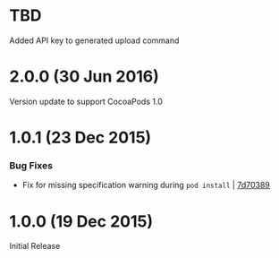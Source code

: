 TBD
=====

Added API key to generated upload command

2.0.0 (30 Jun 2016)
=====

Version update to support CocoaPods 1.0

1.0.1 (23 Dec 2015)
=====

### Bug Fixes

* Fix for missing specification warning during `pod install`
  | [7d70389](https://github.com/bugsnag/cocoapods-bugsnag/commit/7d70389af31b2b8807195aca3dae0e62140ff176)


1.0.0 (19 Dec 2015)
=====

Initial Release
